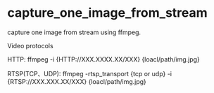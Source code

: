 # capture_one_image_from_stream
capture one image from stream using ffmpeg.

Video protocols

HTTP:
  ffmpeg -i {HTTP://XXX.XXXX.XX/XXX} {loacl/path/img.jpg}
  
RTSP(TCP、UDP):
  ffmpeg -rtsp_transport {tcp or udp} -i {RTSP://XXX.XXX.XX/XXX} {loacl/path/img.jpg}
